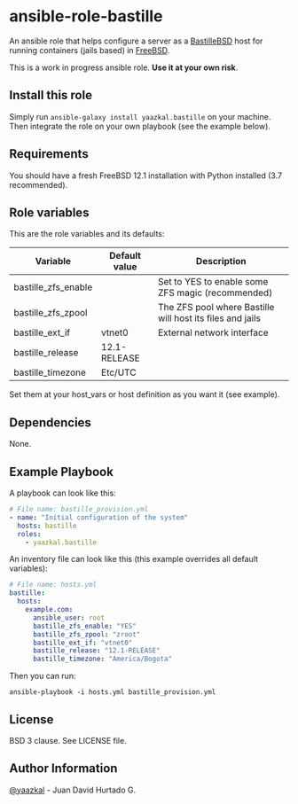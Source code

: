 # ansible-role-bastille

An ansible role that helps configure a server as a [BastilleBSD](https://bastillebsd.org/) host for running containers (jails based) in [FreeBSD](https://www.freebsd.org/).

This is a work in progress ansible role. **Use it at your own risk**.

## Install this role

Simply run `ansible-galaxy install yaazkal.bastille` on your machine. Then integrate the role on your own playbook (see the example below).

## Requirements

You should have a fresh FreeBSD 12.1 installation with Python installed (3.7 recommended).

## Role variables

This are the role variables and its defaults:

| Variable            | Default value | Description                                               |
|---------------------|---------------|-----------------------------------------------------------|
| bastille_zfs_enable |               | Set to YES to enable some ZFS magic (recommended)         |
| bastille_zfs_zpool  |               | The ZFS pool where Bastille will host its files and jails |
| bastille_ext_if     | vtnet0        | External network interface                                |
| bastille_release    | 12.1-RELEASE  |                                                           |
| bastille_timezone   | Etc/UTC       |                                                           |


Set them at your host_vars or host definition as you want it (see example).

## Dependencies

None.

## Example Playbook

A playbook can look like this:

```yaml
# File name: bastille_provision.yml
- name: "Initial configuration of the system"
  hosts: bastille
  roles:
    - yaazkal.bastille
```

An inventory file can look like this (this example overrides all default variables):

```yaml
# File name: hosts.yml
bastille:
  hosts:
    example.com:
      ansible_user: root
      bastille_zfs_enable: "YES"
      bastille_zfs_zpool: "zroot"
      bastille_ext_if: "vtnet0"
      bastille_release: "12.1-RELEASE"
      bastille_timezone: "America/Bogota"
```

Then you can run:

`ansible-playbook -i hosts.yml bastille_provision.yml`

## License

BSD 3 clause. See LICENSE file.

## Author Information

[@yaazkal](https://twitter.com/yaazkal) - Juan David Hurtado G.
